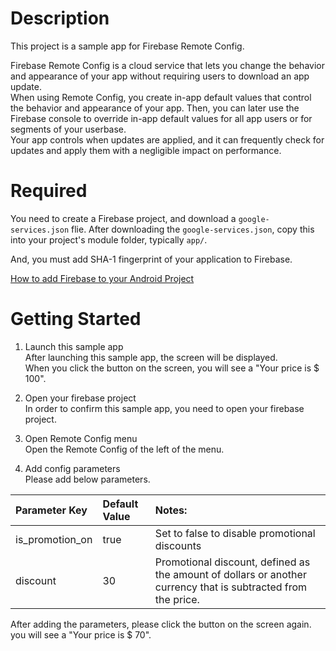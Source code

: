 # Description

This project is a sample app for Firebase Remote Config.

Firebase Remote Config is a cloud service that lets you change the behavior and appearance of your app without requiring users to download an app update.  
When using Remote Config, you create in-app default values that control the behavior and appearance of your app. Then, you can later use the Firebase console to override in-app default values for all app users or for segments of your userbase.  
Your app controls when updates are applied, and it can frequently check for updates and apply them with a negligible impact on performance.

# Required

You need to create a Firebase project, and download a ```google-services.json``` flie.
After downloading the ```google-services.json```, copy this into your project's module folder, typically ```app/```.  

And, you must add SHA-1 fingerprint of your application to Firebase.

[How to add Firebase to your Android Project](https://firebase.google.com/docs/android/setup#add_firebase_to_your_app)

# Getting Started

1. Launch this sample app  
After launching this sample app, the screen will be displayed.  
When you click the button on the screen, you will see a "Your price is $ 100".

1. Open your firebase project  
In order to confirm this sample app, you need to open your firebase project.

1. Open Remote Config menu  
Open the Remote Config of the left of the menu.

1. Add config parameters  
Please add below parameters.

| Parameter Key | Default Value | Notes: |
|:--|:--|:--|
| is_promotion_on | true | Set to false to disable promotional discounts |
| discount | 30 | Promotional discount, defined as the amount of dollars or another currency that is subtracted from the price. |

After adding the parameters, please click the button on the screen again.
you will see a "Your price is $ 70".
